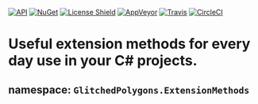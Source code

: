 [![API](https://img.shields.io/badge/api-docs-informational)](https://glitchedpolygons.github.io/ExtensionMethods/api/GlitchedPolygons.ExtensionMethods.html)
[![NuGet](https://buildstats.info/nuget/GlitchedPolygons.ExtensionMethods)](https://www.nuget.org/packages/GlitchedPolygons.ExtensionMethods)
[![License Shield](https://img.shields.io/badge/license-BSD%203--Clause-brightgreen)](https://github.com/GlitchedPolygons/asp.net-core-2.2-cross-platform-gui/blob/master/LICENSE)
[![AppVeyor](https://ci.appveyor.com/api/projects/status/b31bfnpqjmhrdh7f/branch/master?svg=true)](https://ci.appveyor.com/project/GlitchedPolygons/extensionmethods/branch/master)
[![Travis](https://travis-ci.org/GlitchedPolygons/ExtensionMethods.svg?branch=master)](https://travis-ci.org/GlitchedPolygons/ExtensionMethods)
[![CircleCI](https://circleci.com/gh/GlitchedPolygons/ExtensionMethods.svg?style=shield)](https://circleci.com/gh/GlitchedPolygons/ExtensionMethods) 

# Useful extension methods for every day use in your C# projects.

## namespace:  `GlitchedPolygons.ExtensionMethods`
